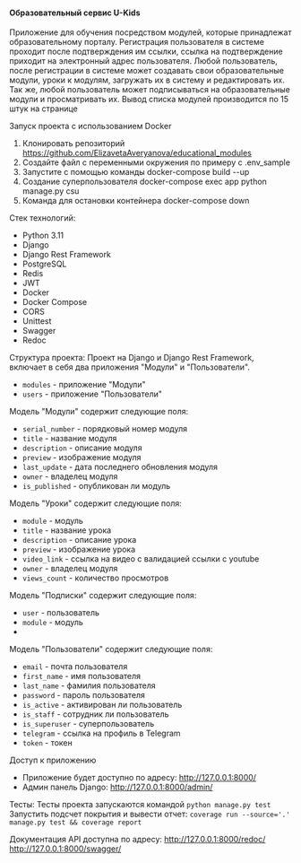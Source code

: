 #### Образовательный сервис U-Kids

Приложение для обучения посредством модулей, которые принадлежат образовательному порталу.
Регистрация пользователя в системе проходит после подтверждения им ссылки, ссылка на подтверждение приходит на
электронный адрес пользователя.
Любой пользователь, после регистрации в системе может создавать свои образовательные модули, уроки к модулям, 
загружать их в систему и редактировать их. 
Так же, любой пользователь может подписываться на образовательные модули и просматривать их.
Вывод списка модулей производится по 15 штук на странице

Запуск проекта с использованием Docker
1. Клонировать репозиторий https://github.com/ElizavetaAveryanova/educational_modules
2. Создайте файл с переменными окружения по примеру с .env_sample
3. Запустите с помощью команды docker-compose build --up
4. Создание суперпользователя docker-compose exec app python manage.py csu
5. Команда для остановки контейнера docker-compose down

Стек технологий:
- Python 3.11
- Django
- Django Rest Framework
- PostgreSQL
- Redis
- JWT
- Docker
- Docker Compose
- CORS
- Unittest
- Swagger
- Redoc

Структура проекта:
Проект на Django и Django Rest Framework, включает в себя два приложения "Модули" и "Пользователи".
- `modules` - приложение "Модули"
- `users` - приложение "Пользователи"

Модель "Модули" содержит следующие поля:
- `serial_number` - порядковый номер модуля
- `title` - название модуля
- `description` - описание модуля
- `preview` - изображение модуля
- `last_update` - дата последнего обновления модуля
- `owner` - владелец модуля
- `is_published` - опубликован ли модуль

Модель "Уроки" содержит следующие поля:
- `module` - модуль
- `title` - название урока
- `description` - описание урока
- `preview` - изображение урока
- `video_link` - ссылка на видео с валидацией ссылки с youtube
- `owner` - владелец модуля
- `views_count` - количество просмотров

Модель "Подписки" содержит следующие поля:
- `user` - пользователь
- `module` - модуль
- 
Модель "Пользователи" содержит следующие поля:
- `email` - почта пользователя
- `first_name` - имя пользователя
- `last_name` - фамилия пользователя
- `password` - пароль пользователя
- `is_active` - активирован ли пользователь
- `is_staff` - сотрудник ли пользователь
- `is_superuser` - суперпользователь
- `telegram` - ссылка на профиль в Telegram
- `token` - токен

Доступ к приложению
- Приложение будет доступно по адресу: http://127.0.0.1:8000/
- Админ панель Django: http://127.0.0.1:8000/admin/

Тесты:
Тесты проекта запускаются командой `python manage.py test`
Запустить подсчет покрытия и вывести отчет: `coverage run --source='.' manage.py test && coverage report`

Документация API доступна по адресу:
http://127.0.0.1:8000/redoc/ 
http://127.0.0.1:8000/swagger/
